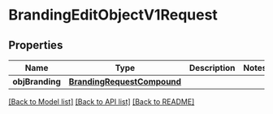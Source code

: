 # BrandingEditObjectV1Request

## Properties
Name | Type | Description | Notes
------------ | ------------- | ------------- | -------------
**objBranding** | [**BrandingRequestCompound**](BrandingRequestCompound.md) |  | 

[[Back to Model list]](../README.md#documentation-for-models) [[Back to API list]](../README.md#documentation-for-api-endpoints) [[Back to README]](../README.md)


